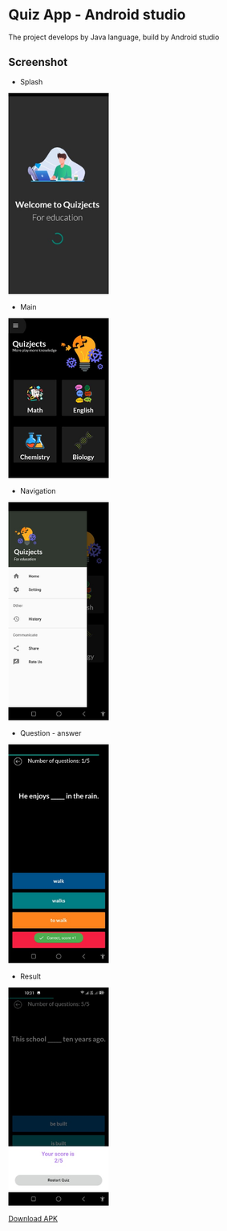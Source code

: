 # Quiz App - Android studio
The project develops by Java language, build by Android studio


## Screenshot
- Splash

<img src="Screenshot/splash.jpg" width="200"/> 

- Main
 
 <img src="Screenshot/main.jpg" width="200"/> 

- Navigation
 
 <img src="Screenshot/navigation.jpg" width="200"/> 

- Question - answer
 
 <img src="Screenshot/question.jpg" width="200"/> 

 - Result
 
 <img src="Screenshot/result.jpg" width="200"/> 

<br/>

[Download APK](https://drive.google.com/file/d/1s-PIaZ6-2TkiZUsnYAomucg81hNvboLO/view?usp=sharing)

